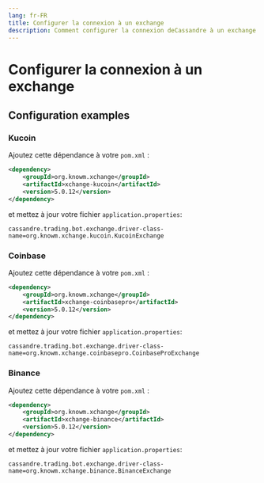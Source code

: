 ```yaml
---
lang: fr-FR
title: Configurer la connexion à un exchange
description: Comment configurer la connexion deCassandre à un exchange (kucoin, Binance, Coinbase...)
---
```

# Configurer la connexion à un exchange

## Configuration examples

### Kucoin
Ajoutez cette dépendance à votre `pom.xml` :
```xml
<dependency>
    <groupId>org.knowm.xchange</groupId>
    <artifactId>xchange-kucoin</artifactId>
    <version>5.0.12</version>
</dependency>
```
et mettez à jour votre fichier `application.properties`:
```properties
cassandre.trading.bot.exchange.driver-class-name=org.knowm.xchange.kucoin.KucoinExchange
```

### Coinbase
Ajoutez cette dépendance à votre `pom.xml` :
```xml
<dependency>
    <groupId>org.knowm.xchange</groupId>
    <artifactId>xchange-coinbasepro</artifactId>
    <version>5.0.12</version>
</dependency>
```
et mettez à jour votre fichier `application.properties`:
```properties
cassandre.trading.bot.exchange.driver-class-name=org.knowm.xchange.coinbasepro.CoinbaseProExchange
```

### Binance
Ajoutez cette dépendance à votre `pom.xml` :
```xml
<dependency>
    <groupId>org.knowm.xchange</groupId>
    <artifactId>xchange-binance</artifactId>
    <version>5.0.12</version>
</dependency>
```
et mettez à jour votre fichier `application.properties`:
```properties
cassandre.trading.bot.exchange.driver-class-name=org.knowm.xchange.binance.BinanceExchange
```